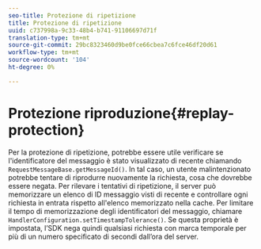 ```yaml
---
seo-title: Protezione di ripetizione
title: Protezione di ripetizione
uuid: c737998a-9c33-48b4-b741-91106697d71f
translation-type: tm+mt
source-git-commit: 29bc8323460d9be0fce66cbea7c6fce46df20d61
workflow-type: tm+mt
source-wordcount: '104'
ht-degree: 0%

---
```



# Protezione riproduzione{#replay-protection}

Per la protezione di ripetizione, potrebbe essere utile verificare se l&#39;identificatore del messaggio è stato visualizzato di recente chiamando `RequestMessageBase.getMessageId()`. In tal caso, un utente malintenzionato potrebbe tentare di riprodurre nuovamente la richiesta, cosa che dovrebbe essere negata. Per rilevare i tentativi di ripetizione, il server può memorizzare un elenco di ID messaggio visti di recente e controllare ogni richiesta in entrata rispetto all&#39;elenco memorizzato nella cache. Per limitare il tempo di memorizzazione degli identificatori del messaggio, chiamare `HandlerConfiguration.setTimestampTolerance()`. Se questa proprietà è impostata, l’SDK nega quindi qualsiasi richiesta con marca temporale per più di un numero specificato di secondi dall’ora del server.
